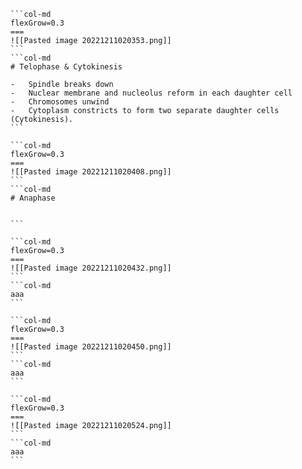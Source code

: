 ````col
```col-md
flexGrow=0.3
===
![[Pasted image 20221211020353.png]]
```
```col-md
# Telophase & Cytokinesis

-   Spindle breaks down
-   Nuclear membrane and nucleolus reform in each daughter cell
-   Chromosomes unwind
-   Cytoplasm constricts to form two separate daughter cells (Cytokinesis).
```
````

````col
```col-md
flexGrow=0.3
===
![[Pasted image 20221211020408.png]]
```
```col-md
# Anaphase


```
````

````col
```col-md
flexGrow=0.3
===
![[Pasted image 20221211020432.png]]
```
```col-md
aaa
```
````

````col
```col-md
flexGrow=0.3
===
![[Pasted image 20221211020450.png]]
```
```col-md
aaa
```
````

````col
```col-md
flexGrow=0.3
===
![[Pasted image 20221211020524.png]]
```
```col-md
aaa
```
````

